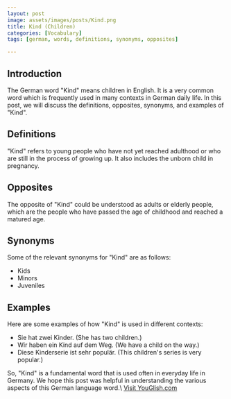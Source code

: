 ```yaml
---
layout: post
image: assets/images/posts/Kind.png
title: Kind (Children)
categories: [Vocabulary]
tags: [german, words, definitions, synonyms, opposites]

---
```


## Introduction
The German word "Kind" means children in English. It is a very common word which is frequently used in many contexts in German daily life. In this post, we will discuss the definitions, opposites, synonyms, and examples of "Kind".

## Definitions
"Kind" refers to young people who have not yet reached adulthood or who are still in the process of growing up. It also includes the unborn child in pregnancy. 

## Opposites
The opposite of "Kind" could be understood as adults or elderly people, which are the people who have passed the age of childhood and reached a matured age. 

## Synonyms
Some of the relevant synonyms for "Kind" are as follows:

- Kids
- Minors
- Juveniles

## Examples
Here are some examples of how "Kind" is used in different contexts:

- Sie hat zwei Kinder. (She has two children.)
- Wir haben ein Kind auf dem Weg. (We have a child on the way.)
- Diese Kinderserie ist sehr populär. (This children's series is very popular.)

So, "Kind" is a fundamental word that is used often in everyday life in Germany. We hope this post was helpful in understanding the various aspects of this German language word.\ <a id="yg-widget-0" class="youglish-widget" data-query="Kind" data-lang="german" data-components="8412" data-auto-start="0" data-bkg-color="theme_light" data-title="How%20to%20pronounce%20Kind%20in%20German"  rel="nofollow" href="https://youglish.com">Visit YouGlish.com</a><script async src="https://youglish.com/public/emb/widget.js" charset="utf-8"></script>